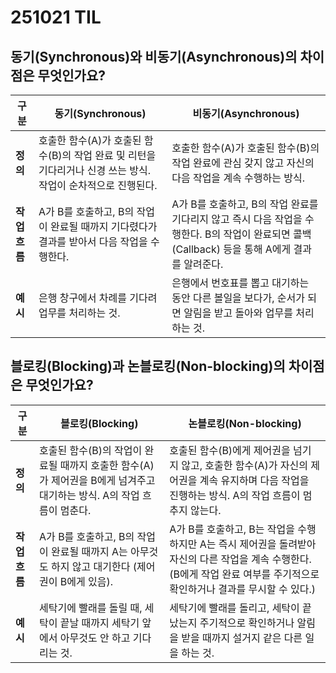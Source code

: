 # 251021 TIL

## 동기(Synchronous)와 비동기(Asynchronous)의 차이점은 무엇인가요?
| 구분        | 동기(Synchronous)                                                   | 비동기(Asynchronous)                                                                          |
| --------- | ----------------------------------------------------------------- | ------------------------------------------------------------------------------------------ |
| **정의**    | 호출한 함수(A)가 호출된 함수(B)의 작업 완료 및 리턴을 기다리거나 신경 쓰는 방식. 작업이 순차적으로 진행된다. | 호출한 함수(A)가 호출된 함수(B)의 작업 완료에 관심 갖지 않고 자신의 다음 작업을 계속 수행하는 방식.                               |
| **작업 흐름** | A가 B를 호출하고, B의 작업이 완료될 때까지 기다렸다가 결과를 받아서 다음 작업을 수행한다.             | A가 B를 호출하고, B의 작업 완료를 기다리지 않고 즉시 다음 작업을 수행한다. B의 작업이 완료되면 콜백(Callback) 등을 통해 A에게 결과를 알려준다. |
| **예시**    | 은행 창구에서 차례를 기다려 업무를 처리하는 것.                                       | 은행에서 번호표를 뽑고 대기하는 동안 다른 볼일을 보다가, 순서가 되면 알림을 받고 돌아와 업무를 처리하는 것.                             |

## 블로킹(Blocking)과 논블로킹(Non-blocking)의 차이점은 무엇인가요?
| 구분        | 블로킹(Blocking)                                                           | 논블로킹(Non-blocking)                                                                                     |
| --------- | ----------------------------------------------------------------------- | ------------------------------------------------------------------------------------------------------ |
| **정의**    | 호출된 함수(B)의 작업이 완료될 때까지 호출한 함수(A)가 제어권을 B에게 넘겨주고 대기하는 방식. A의 작업 흐름이 멈춘다. | 호출된 함수(B)에게 제어권을 넘기지 않고, 호출한 함수(A)가 자신의 제어권을 계속 유지하며 다음 작업을 진행하는 방식. A의 작업 흐름이 멈추지 않는다.                |
| **작업 흐름** | A가 B를 호출하고, B의 작업이 완료될 때까지 A는 아무것도 하지 않고 대기한다 (제어권이 B에게 있음).            | A가 B를 호출하고, B는 작업을 수행하지만 A는 즉시 제어권을 돌려받아 자신의 다른 작업을 계속 수행한다. (B에게 작업 완료 여부를 주기적으로 확인하거나 결과를 무시할 수 있다.) |
| **예시**    | 세탁기에 빨래를 돌릴 때, 세탁이 끝날 때까지 세탁기 앞에서 아무것도 안 하고 기다리는 것.                     | 세탁기에 빨래를 돌리고, 세탁이 끝났는지 주기적으로 확인하거나 알림을 받을 때까지 설거지 같은 다른 일을 하는 것.                                       |
